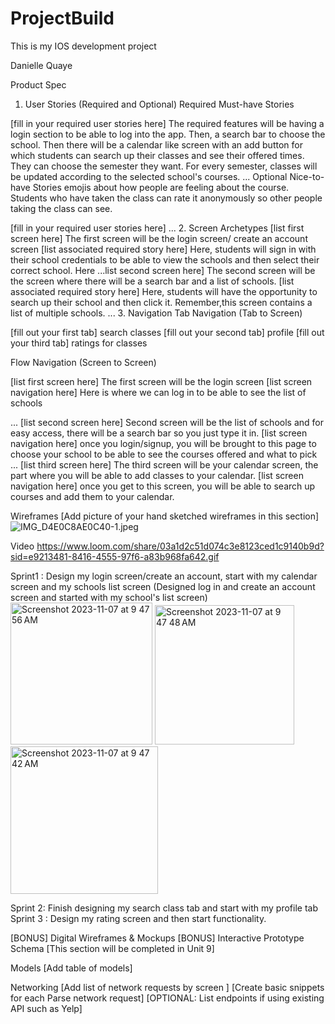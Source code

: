 # ProjectBuild
This is my IOS development project

Danielle Quaye

Product Spec
1. User Stories (Required and Optional)
Required Must-have Stories

[fill in your required user stories here]
The required features will be having a login section to be able to log into the app. Then, a search bar to choose the school. Then there will be a calendar like screen with an add button for which students can search up their classes and see their offered times. They can choose the semester they want. For every semester, classes will be updated according to the selected school's courses. 
...
Optional Nice-to-have Stories
emojis about how people are feeling about the course. Students who have taken the class can rate it anonymously so other people taking the class can see.

[fill in your required user stories here]
...
2. Screen Archetypes
[list first screen here]
The first screen will be the login screen/ create an account screen 
[list associated required story here]
Here, students will sign in with their school credentials to be able to view the schools and then select their correct school. Here 
...list second screen here]
The second screen will be the screen where there will be a search bar and a list of schools. 
[list associated required story here]
Here, students will have the opportunity to search up their school and then click it. Remember,this screen contains a list of multiple schools.
...
3. Navigation
Tab Navigation (Tab to Screen)

[fill out your first tab]
search classes
[fill out your second tab]
profile
[fill out your third tab]
ratings for classes

Flow Navigation (Screen to Screen)

[list first screen here]
The first screen will be the login screen
[list screen navigation here]
Here is where we can log in to be able to see the list of schools

...
[list second screen here]
Second screen will be the list of schools and for easy access, there will be a search bar so you just type it in.
[list screen navigation here]
once you login/signup, you will be brought to this page to choose your school to be able to see the courses offered and what to pick
...
[list third screen here]
The third screen will be your calendar screen, the part where you will be able to add classes to your calendar.
[list screen navigation here]
once you get to this screen, you will be able to search up courses and add them to your calendar.

Wireframes
[Add picture of your hand sketched wireframes in this section] 
![IMG_D4E0C8AE0C40-1.jpeg](https://hackmd.io/_uploads/r1UeBFV76.jpg)

Video
https://www.loom.com/share/03a1d2c51d074c3e8123ced1c9140b9d?sid=e9213481-8416-4555-97f6-a83b968fa642.gif





Sprint1 : Design my login screen/create an account, start with my calendar screen and my schools list screen (Designed log in and create an account screen and started with my school's list screen)
<img width="227" alt="Screenshot 2023-11-07 at 9 47 56 AM" src="https://github.com/Okailey/ProjectBuild/assets/124476464/2c0ca2bd-ba68-4953-a236-7af9b2acf98d">
<img width="223" alt="Screenshot 2023-11-07 at 9 47 48 AM" src="https://github.com/Okailey/ProjectBuild/assets/124476464/c5d9d6d5-8d28-42d6-be77-7694153f6590">
<img width="236" alt="Screenshot 2023-11-07 at 9 47 42 AM" src="https://github.com/Okailey/ProjectBuild/assets/124476464/f18d6c42-124b-4ce7-9f62-5b23b4542394">

Sprint 2: Finish designing my search class tab and start with my profile tab
Sprint 3 : Design my rating screen and then start functionality.

[BONUS] Digital Wireframes & Mockups
[BONUS] Interactive Prototype
Schema
[This section will be completed in Unit 9]

Models
[Add table of models]

Networking
[Add list of network requests by screen ]
[Create basic snippets for each Parse network request]
[OPTIONAL: List endpoints if using existing API such as Yelp]
